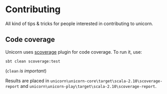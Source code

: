 Contributing
============

All kind of tips & tricks for people interested in contributing to unicorn.

Code coverage
-------------

Unicorn uses [scoverage](https://github.com/scoverage/scalac-scoverage-plugin) plugin for code coverage. To run it, use:

```
sbt clean scoverage:test
```

(`clean` *is important*)

Results are placed in `unicorn\unicorn-core\target\scala-2.10\scoverage-report` and `unicorn\unicorn-play\target\scala-2.10\scoverage-report`.